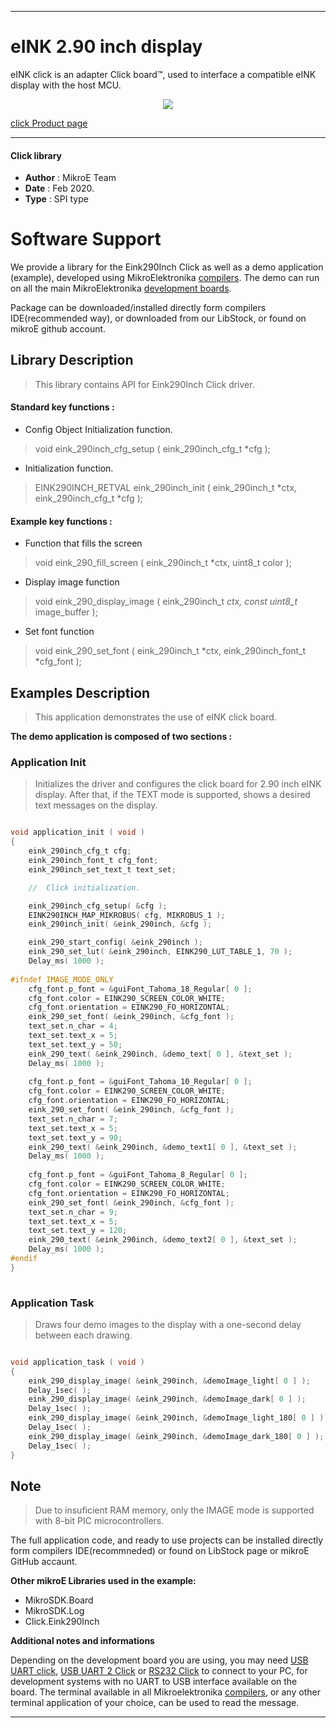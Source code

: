 
---
# eINK 2.90 inch display

eINK click is an adapter Click board™, used to interface a compatible eINK display with the host MCU. 

<p align="center">
  <img src="https://download.mikroe.com/images/click_for_ide/eink_click_bundle29inch.png">
</p>

[click Product page](https://www.mikroe.com/e-paper-bundle-3)

---


#### Click library 

- **Author**        : MikroE Team
- **Date**          : Feb 2020.
- **Type**          : SPI type


# Software Support

We provide a library for the Eink290Inch Click 
as well as a demo application (example), developed using MikroElektronika 
[compilers](https://shop.mikroe.com/compilers). 
The demo can run on all the main MikroElektronika [development boards](https://shop.mikroe.com/development-boards).

Package can be downloaded/installed directly form compilers IDE(recommended way), or downloaded from our LibStock, or found on mikroE github account. 

## Library Description

> This library contains API for Eink290Inch Click driver.

#### Standard key functions :

- Config Object Initialization function.
> void eink_290inch_cfg_setup ( eink_290inch_cfg_t *cfg ); 
 
- Initialization function.
> EINK290INCH_RETVAL eink_290inch_init ( eink_290inch_t *ctx, eink_290inch_cfg_t *cfg );

#### Example key functions :

- Function that fills the screen
> void eink_290_fill_screen ( eink_290inch_t *ctx, uint8_t color );
 
- Display image function
> void eink_290_display_image ( eink_290inch_t *ctx, const uint8_t* image_buffer );

- Set font function
> void eink_290_set_font ( eink_290inch_t *ctx, eink_290inch_font_t *cfg_font );

## Examples Description

> This application demonstrates the use of eINK click board.

**The demo application is composed of two sections :**

### Application Init 

> Initializes the driver and configures the click board for 2.90 inch eINK display.
> After that, if the TEXT mode is supported, shows a desired text messages on the display.

```c

void application_init ( void )
{
    eink_290inch_cfg_t cfg;
    eink_290inch_font_t cfg_font;
    eink_290inch_set_text_t text_set;

    //  Click initialization.

    eink_290inch_cfg_setup( &cfg );
    EINK290INCH_MAP_MIKROBUS( cfg, MIKROBUS_1 );
    eink_290inch_init( &eink_290inch, &cfg );

    eink_290_start_config( &eink_290inch );
    eink_290_set_lut( &eink_290inch, EINK290_LUT_TABLE_1, 70 );
    Delay_ms( 1000 );
    
#ifndef IMAGE_MODE_ONLY
    cfg_font.p_font = &guiFont_Tahoma_18_Regular[ 0 ];
    cfg_font.color = EINK290_SCREEN_COLOR_WHITE;
    cfg_font.orientation = EINK290_FO_HORIZONTAL;  
    eink_290_set_font( &eink_290inch, &cfg_font );
    text_set.n_char = 4;
    text_set.text_x = 5;
    text_set.text_y = 50;
    eink_290_text( &eink_290inch, &demo_text[ 0 ], &text_set );
    Delay_ms( 1000 );
    
    cfg_font.p_font = &guiFont_Tahoma_10_Regular[ 0 ];
    cfg_font.color = EINK290_SCREEN_COLOR_WHITE;
    cfg_font.orientation = EINK290_FO_HORIZONTAL; 
    eink_290_set_font( &eink_290inch, &cfg_font );
    text_set.n_char = 7;
    text_set.text_x = 5;
    text_set.text_y = 90;
    eink_290_text( &eink_290inch, &demo_text1[ 0 ], &text_set );
    Delay_ms( 1000 );
    
    cfg_font.p_font = &guiFont_Tahoma_8_Regular[ 0 ];
    cfg_font.color = EINK290_SCREEN_COLOR_WHITE;
    cfg_font.orientation = EINK290_FO_HORIZONTAL; 
    eink_290_set_font( &eink_290inch, &cfg_font );
    text_set.n_char = 9;
    text_set.text_x = 5;
    text_set.text_y = 120;
    eink_290_text( &eink_290inch, &demo_text2[ 0 ], &text_set ); 
    Delay_ms( 1000 );
#endif
}
  
```

### Application Task

> Draws four demo images to the display with a one-second delay between each drawing.

```c

void application_task ( void )
{
    eink_290_display_image( &eink_290inch, &demoImage_light[ 0 ] );
    Delay_1sec( );
    eink_290_display_image( &eink_290inch, &demoImage_dark[ 0 ] );
    Delay_1sec( );
    eink_290_display_image( &eink_290inch, &demoImage_light_180[ 0 ] );
    Delay_1sec( );
    eink_290_display_image( &eink_290inch, &demoImage_dark_180[ 0 ] );
    Delay_1sec( );
}

```

## Note

> Due to insuficient RAM memory, only the IMAGE mode is supported with 8-bit PIC microcontrollers.

The full application code, and ready to use projects can be  installed directly form compilers IDE(recommneded) or found on LibStock page or mikroE GitHub accaunt.

**Other mikroE Libraries used in the example:** 

- MikroSDK.Board
- MikroSDK.Log
- Click.Eink290Inch

**Additional notes and informations**

Depending on the development board you are using, you may need 
[USB UART click](https://shop.mikroe.com/usb-uart-click), 
[USB UART 2 Click](https://shop.mikroe.com/usb-uart-2-click) or 
[RS232 Click](https://shop.mikroe.com/rs232-click) to connect to your PC, for 
development systems with no UART to USB interface available on the board. The 
terminal available in all Mikroelektronika 
[compilers](https://shop.mikroe.com/compilers), or any other terminal application 
of your choice, can be used to read the message.



---
